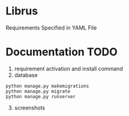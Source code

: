 # Librus

Requirements
Specified in YAML File

# Documentation TODO
1. requirement activation and install command
2. database

```
python manage.py makemigrations
python manage.py migrate
python manage.py runserver
```

3. screenshots
